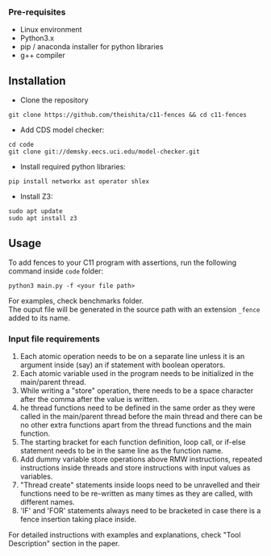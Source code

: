### Pre-requisites
* Linux environment
* Python3.x
* pip / anaconda installer for python libraries
* g++ compiler

## Installation
* Clone the repository
```
git clone https://github.com/theishita/c11-fences && cd c11-fences
```
* Add CDS model checker:
```
cd code
git clone git://demsky.eecs.uci.edu/model-checker.git
```
* Install required python libraries:<br/>
```
pip install networkx ast operator shlex
```
* Install Z3:<br/>
```
sudo apt update
sudo apt install z3
```

## Usage
To add fences to your C11 program with assertions, run the following command inside `code` folder:<br />
```
python3 main.py -f <your file path>
```
For examples, check benchmarks folder. <br />
The ouput file will be generated in the source path with an extension `_fence` added to its name.

### Input file requirements
1. Each atomic operation needs to be on a separate line unless it is an argument inside (say) an if statement with boolean operators.
2. Each atomic variable used in the program needs to be initialized in the main/parent thread.
3. While writing a "store" operation, there needs to be a space character after the comma after the value is written.
4. he thread functions need to be defined in the same order as they were called in the main/parent thread before the main thread and there can be no other extra functions apart from the thread functions and the main function.
5. The starting bracket for each function definition, loop call, or if-else statement needs to be in the same line as the function name.
6. Add dummy variable store operations above RMW instructions, repeated instructions inside threads and store instructions with input values as variables.
7. "Thread create" statements inside loops need to be unravelled and their functions need to be re-written as many times as they are called, with different names.
8. 'IF' and 'FOR' statements always need to be bracketed in case there is a fence insertion taking place inside.

For detailed instructions with examples and explanations, check "Tool Description" section in the paper.
